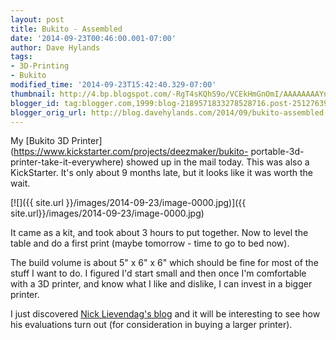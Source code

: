 ```yaml
---
layout: post
title: Bukito - Assembled
date: '2014-09-23T00:46:00.001-07:00'
author: Dave Hylands
tags:
- 3D-Printing
- Bukito
modified_time: '2014-09-23T15:42:40.329-07:00'
thumbnail: http://4.bp.blogspot.com/-RgT4sKQhS9o/VCEkHmGnOmI/AAAAAAAAYn4/ZT5lJRzwrLM/s72-c/Assembled.jpg
blogger_id: tag:blogger.com,1999:blog-2189571833278528716.post-2512763966043716747
blogger_orig_url: http://blog.davehylands.com/2014/09/bukito-assembled.html
---
```


My [Bukito 3D Printer](https://www.kickstarter.com/projects/deezmaker/bukito-
portable-3d-printer-take-it-everywhere) showed up in the mail today. This was
also a KickStarter. It's only about 9 months late, but it looks like it was
worth the wait.


[![]({{ site.url }}/images/2014-09-23/image-0000.jpg)]({{ site.url}}/images/2014-09-23/image-0000.jpg)



It came as a kit, and took about 3 hours to put together. Now to level the
table and do a first print (maybe tomorrow - time to go to bed now).

The build volume is about 5" x 6" x 6" which should be fine for most of the
stuff I want to do. I figured I'd start small and then once I'm comfortable
with a 3D printer, and know what I like and dislike, I can invest in a bigger
printer.

I just discovered [Nick Lievendag's blog](http://nicklievendag.com/) and it
will be interesting to see how his evaluations turn out (for consideration in
buying a larger printer).

